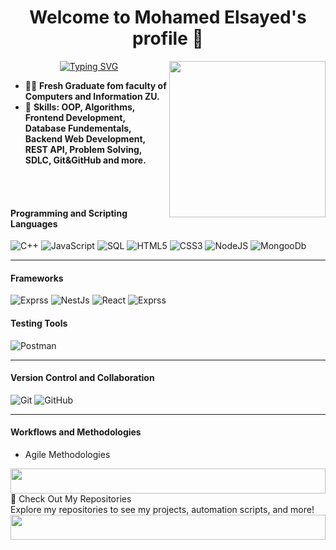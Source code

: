 <h1 align="center">Welcome to  Mohamed Elsayed's profile 👋 </h1>
<img width="250" align="right" src="https://c.tenor.com/_DOBjnGspYAAAAAM/code-coding.gif">

<p align="center">
<a href="https://git.io/typing-svg"><img src="https://readme-typing-svg.demolab.com?font=Fira+Code&pause=1000&color=EEC7E1&center=true&vCenter=true&random=false&width=435&lines=Back-end+Devloper+.;Always+learn+new+things+!" alt="Typing SVG" /></a>
</p>

- 👨‍💻 **Fresh Graduate fom faculty of Computers and Information ZU.**
  <br>
- 💬 **Skills: OOP, Algorithms, Frontend Development, Database Fundementals, Backend Web Development, REST API, Problem Solving, SDLC, Git&GitHub and more.**
  <br>
  
<br><br>

#### **Programming and Scripting Languages**  
![C++](https://img.shields.io/badge/-C++-black?style=flat-square&logo=c++) 
![JavaScript](https://img.shields.io/badge/-JavaScript-black?style=flat-square&logo=javascript) 
![SQL](https://img.shields.io/badge/-SQL-%234169E1?style=flat-square&logo=mysql&logoColor=white) 
![HTML5](https://img.shields.io/badge/-HTML5-%23E44D27?style=flat-square&logo=html5&logoColor=white)
![CSS3](https://img.shields.io/badge/-CSS3-%231572B6?style=flat-square&logo=css3)
![NodeJS](https://img.shields.io/badge/-NodeJS-%231572B6?style=flat-square&logo=nodejs)
![MongooDb](https://img.shields.io/badge/-MongooDb-%231572B6?style=flat-square&logo=MongooDb)

---
#### **Frameworks**  
![Exprss](https://img.shields.io/badge/-Express-%231572B6?style=flat-square&logo=express)
![NestJs](https://img.shields.io/badge/-NestJS-%231572B6?style=flat-square&logo=nestjs)
![React](https://img.shields.io/badge/-React-%231572B6?style=flat-square&logo=react)
![Exprss](https://img.shields.io/badge/-Express-%231572B6?style=flat-square&logo=express)



#### **Testing Tools**  
![Postman](https://img.shields.io/badge/-Postman-%23FF6C37?style=flat-square&logo=postman&logoColor=white)  

---

#### **Version Control and Collaboration**  
![Git](https://img.shields.io/badge/-Git-%23F05032?style=flat-square&logo=git&logoColor=white)  ![GitHub](https://img.shields.io/badge/-GitHub-181717?style=flat-square&logo=github&logoColor=white)

---

#### **Workflows and Methodologies**  
- Agile Methodologies   

 <img src="https://github.com/Govindv7555/Govindv7555/blob/main/49e76e0596857673c5c80c85b84394c1.gif" width=100% height=40px>
<br>
 📂 Check Out My Repositories
 <br>
Explore my repositories to see my projects, automation scripts, and more!
<br>
<img src="https://github.com/Govindv7555/Govindv7555/blob/main/49e76e0596857673c5c80c85b84394c1.gif" width=100% height=40px>


